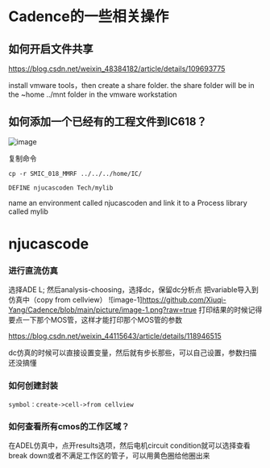 # Cadence的一些相关操作

## 如何开启文件共享
https://blog.csdn.net/weixin_48384182/article/details/109693775

install vmware tools，then create a share folder.
the share folder will be in the ~home ../mnt folder in the vmware workstation

## 如何添加一个已经有的工程文件到IC618？

![image](ttps://github.com/Xiuqi-Yang/Cadence/blob/main/picture/image.png?raw=true)

复制命令
```
cp -r SMIC_018_MMRF ../../../home/IC/
```
```
DEFINE njucascoden Tech/mylib
```
name an environment called njucascoden and link it to a Process library called mylib

# njucascode

### 进行直流仿真
选择ADE L; 然后analysis-choosing，选择dc，保留dc分析点
把variable导入到仿真中（copy from cellview）
![image-1]https://github.com/Xiuqi-Yang/Cadence/blob/main/picture/image-1.png?raw=true
打印结果的时候记得要点一下那个MOS管，这样才能打印那个MOS管的参数

https://blog.csdn.net/weixin_44115643/article/details/118946515

dc仿真的时候可以直接设置变量，然后就有步长那些，可以自己设置，参数扫描还没搞懂

### 如何创建封装
```
symbol：create->cell->from cellview
```

### 如何查看所有cmos的工作区域？
在ADEL仿真中，点开results选项，然后电机circuit condition就可以选择查看break down或者不满足工作区的管子，可以用黄色圈给他圈出来
